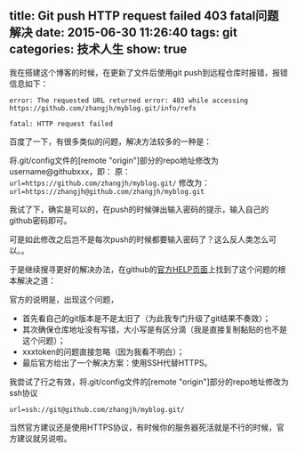 title: Git push HTTP request failed 403 fatal问题解决
date: 2015-06-30 11:26:40
tags: git
categories: 技术人生
show: true
---
我在搭建这个博客的时候，在更新了文件后使用git push到远程仓库时报错，报错信息如下：

`error: The requested URL returned error: 403 while accessing https://github.com/zhangjh/myblog.git/info/refs`

`fatal: HTTP request failed`

百度了一下，有很多类似的问题，解决方法较多的一种是：

<!--more-->

将.git/config文件的[remote "origin"]部分的repo地址修改为username@githubxxx，即：
原：`url=https://github.com/zhangjh/myblog.git/`
修改为：`url=https://zhangjh@github.com/zhangjh/myblog.git`

我试了下，确实是可以的，在push的时候弹出输入密码的提示，输入自己的github密码即可。

可是如此修改之后岂不是每次push的时候都要输入密码了？这么反人类怎么可以。。

于是继续搜寻更好的解决办法，在github的[官方HELP页面](https://help.github.com/articles/https-cloning-errors/)上找到了这个问题的根本解决之道：

官方的说明是，出现这个问题，
- 首先看自己的git版本是不是太旧了（为此我专门升级了git结果不奏效）；
- 其次确保仓库地址没有写错，大小写是有区分滴（我是直接复制黏贴的也不是这个问题）；
- xxxtoken的问题直接忽略（因为我看不明白）；
- 最后官方给出了一个解决方案：使用SSH代替HTTPS。

我尝试了行之有效，将.git/config文件的[remote "origin"]部分的repo地址修改为ssh协议

`url=ssh://git@github.com/zhangjh/myblog.git/`

当然官方建议还是使用HTTPS协议，有时候你的服务器死活就是不行的时候，官方建议就另说啦。
